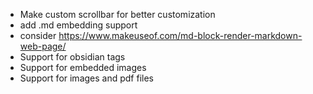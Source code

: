 * Make custom scrollbar for better customization
* add .md embedding support
* consider https://www.makeuseof.com/md-block-render-markdown-web-page/
* Support for obsidian tags
* Support for embedded images
* Support for images and pdf files